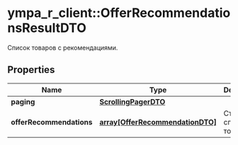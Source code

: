 # ympa_r_client::OfferRecommendationsResultDTO

Список товаров с рекомендациями.

## Properties
Name | Type | Description | Notes
------------ | ------------- | ------------- | -------------
**paging** | [**ScrollingPagerDTO**](ScrollingPagerDTO.md) |  | [optional] 
**offerRecommendations** | [**array[OfferRecommendationDTO]**](OfferRecommendationDTO.md) | Страница списка товаров. | 


